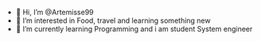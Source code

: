 - 👋 Hi, I’m @Artemisse99
- 👀 I’m interested in Food, travel and learning something new
- 🌱 I’m currently learning Programming and i am student System engineer 

<!---
Artemisse99/Artemisse99 is a ✨ special ✨ repository because its `README.md` (this file) appears on your GitHub profile.
You can click the Preview link to take a look at your changes.
--->
